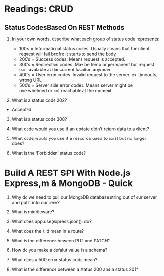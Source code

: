 # Readings: CRUD

## Status CodesBased On REST Methods

1. In your own words, describe what each group of status code represents:
    * 100’s = Informational status codes. Usually means that the client request will fail beofre it starts to send the body
    * 200’s = Success codes. Means request is accepted. 
    * 300’s = Redirection codes. May be temp or permanent but request isn't avalable at the current locaiton anymore. 
    * 400’s = User error codes. Invalid request to the server. ex: timeouts, wrong URL
    * 500’s = Server side error codes. Means server might be overwhelmed or not reachable at the moment. 

2. What is a status code 202?

  * Accepted 

3. What is a status code 308?

4. What code would you use if an update didn’t return data to a client?

5. What code would you use if a resource used to exist but no longer does?

6. What is the ‘Forbidden’ status code?

# Build A REST SPI With Node.js Express,m & MongoDB - Quick

1. Why do we need to pull our MongoDB database string out of our server and put it into our .env?

2. What is middleware?

3. What does app.use(express.json()) do?

4. What does the /:id mean in a route?

5. What is the difference beween PUT and PATCH?

6. How do you make a defalut value in a schema?

7. What does a 500 error status code mean?

8. What is the difference between a status 200 and a status 201?


